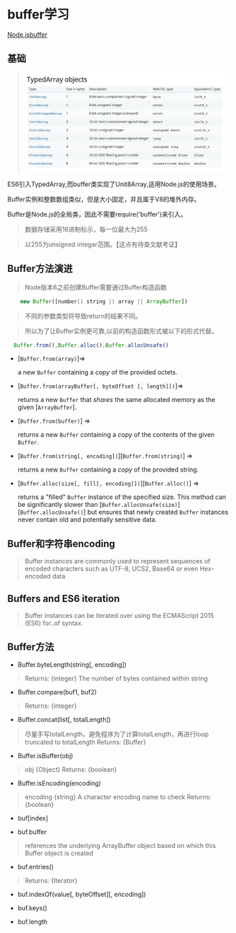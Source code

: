 
# buffer学习

[Node.jsbuffer](https://github.com/nodejs/node/blob/master/doc/api/buffer.md)

## 基础

>  ![typedArray说明](./assets/typedArray.png)

ES6引入TypedArray,而buffer类实现了Unit8Array,适用Node.js的使用场景。

Buffer实例和整数数组类似，但是大小固定，并且属于V8的堆外内存。

Buffer是Node.js的全局类，因此不需要require('buffer')来引入。

> 数据存储采用16进制标示，每一位最大为255

> 以255为unsigned integar范围。【这点有待查文献考证】

## Buffer方法演进

 > Node版本6之前创建Buffer需要通过Buffer构造函数

```javaScript
    new Buffer([number|| string || array || ArrayBuffer])
```
> 不同的参数类型将导致return的结果不同。

> 所以为了让Buffer实例更可靠,以前的构造函数形式被以下的形式代替。

```javaScript
  Buffer.from(),Buffer.alloc(),Buffer.allocUnsafe()
```

* [`Buffer.from(array)`]=>

     a new `Buffer` containing a *copy* of the provided octets.

* [`Buffer.from(arrayBuffer[, byteOffset [, length]])`]=>

  returns a new `Buffer` that *shares* the same allocated memory as the given [`ArrayBuffer`].

* [`Buffer.from(buffer)`] =>

  returns a new `Buffer` containing a *copy* of the contents of the given `Buffer`.

* [`Buffer.from(string[, encoding])`][`Buffer.from(string)`] =>

  returns a new `Buffer` containing a *copy* of the provided string.

* [`Buffer.alloc(size[, fill[, encoding]])`][`Buffer.alloc()`] =>

  returns a "filled" `Buffer` instance of the specified size.
  This method can be significantly slower than [`Buffer.allocUnsafe(size)`][`Buffer.allocUnsafe()`] but ensures
  that newly created `Buffer` instances never contain old and potentially
  sensitive data.


## Buffer和字符串encoding

> Buffer instances are commonly used to represent sequences
> of encoded characters such as UTF-8, UCS2, Base64 or even Hex-encoded data

## Buffers and ES6 iteration

> Buffer instances can be iterated over using the ECMAScript 2015 (ES6) for..of syntax.


## Buffer方法

- Buffer.byteLength(string[, encoding])

> Returns: {integer} The number of bytes contained within string

- Buffer.compare(buf1, buf2)

> Returns: {integer}

- Buffer.concat(list[, totalLength])

> 尽量手写totalLength，避免程序为了计算totalLength，再进行loop
>  truncated to totalLength
> Returns: {Buffer}

- Buffer.isBuffer(obj)

> obj {Object}
> Returns: {boolean}

- Buffer.isEncoding(encoding)

> encoding {string} A character encoding name to check
> Returns: {boolean}


- buf[index]

- buf.buffer

>  references the underlying ArrayBuffer object based on which this Buffer object is created

- buf.entries()

> Returns: {Iterator}

- buf.indexOf(value[, byteOffset][, encoding])

- buf.keys()

- buf.length































